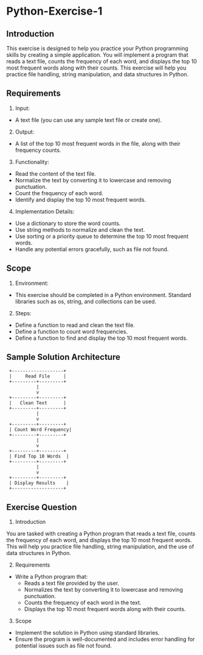 # Python-Exercise-1

## Introduction

This exercise is designed to help you practice your Python programming skills by creating a simple application. You will implement a program that reads a text file, counts the frequency of each word, and displays the top 10 most frequent words along with their counts. This exercise will help you practice file handling, string manipulation, and data structures in Python.

## Requirements

1. Input:
  - A text file (you can use any sample text file or create one).
2. Output:
  - A list of the top 10 most frequent words in the file, along with their frequency counts.
3. Functionality:
  - Read the content of the text file.
  - Normalize the text by converting it to lowercase and removing punctuation.
  - Count the frequency of each word.
  - Identify and display the top 10 most frequent words.
4. Implementation Details:
  - Use a dictionary to store the word counts.
  - Use string methods to normalize and clean the text.
  - Use sorting or a priority queue to determine the top 10 most frequent words.
  - Handle any potential errors gracefully, such as file not found.

## Scope

1. Environment:
- This exercise should be completed in a Python environment. Standard libraries such as os, string, and collections can be used.

2. Steps:
  - Define a function to read and clean the text file.
  - Define a function to count word frequencies.
  - Define a function to find and display the top 10 most frequent words.

## Sample Solution Architecture

```
 +-------------------+
 |     Read File     |
 +---------+---------+
           |
           v
 +---------+---------+
 |   Clean Text      |
 +---------+---------+
           |
           v
 +---------+---------+
 | Count Word Frequency|
 +---------+---------+
           |
           v
 +---------+---------+
 | Find Top 10 Words  |
 +---------+---------+
           |
           v
 +---------+---------+
 | Display Results    |
 +-------------------+
```

## Exercise Question

1. Introduction

You are tasked with creating a Python program that reads a text file, counts the frequency of each word, and displays the top 10 most frequent words. This will help you practice file handling, string manipulation, and the use of data structures in Python.

2. Requirements

  - Write a Python program that:
    - Reads a text file provided by the user.
    - Normalizes the text by converting it to lowercase and removing punctuation.
    - Counts the frequency of each word in the text.
    - Displays the top 10 most frequent words along with their counts.
   
3. Scope

  - Implement the solution in Python using standard libraries.
  - Ensure the program is well-documented and includes error handling for potential issues such as file not found.
